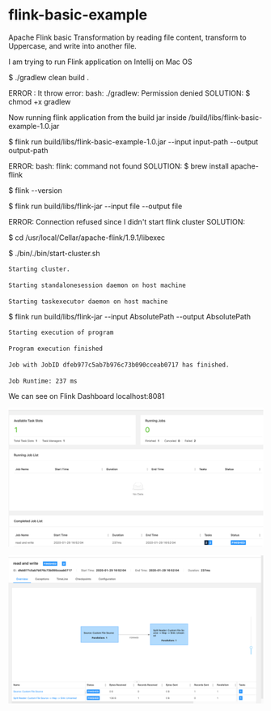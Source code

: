 # flink-basic-example
Apache Flink basic Transformation by reading file content, transform to Uppercase, and write into another file.

I am trying to run Flink application on Intellij on Mac OS

$ ./gradlew clean build .   

ERROR : It throw error: bash: ./gradlew: Permission denied
SOLUTION: $ chmod +x gradlew 


Now running flink application from the build jar inside /build/libs/flink-basic-example-1.0.jar

$ flink run build/libs/flink-basic-example-1.0.jar --input input-path --output output-path

ERROR:  bash: flink: command not found
SOLUTION: $ brew install apache-flink

$ flink --version

$ flink run build/libs/flink-jar --input file --output file

ERROR: Connection refused since I didn't start flink cluster
SOLUTION: 

$ cd /usr/local/Cellar/apache-flink/1.9.1/libexec

$ ./bin/./bin/start-cluster.sh 

    Starting cluster.

    Starting standalonesession daemon on host machine

    Starting taskexecutor daemon on host machine

$ flink run build/libs/flink-jar --input AbsolutePath --output AbsolutePath

    Starting execution of program

    Program execution finished

    Job with JobID dfeb977c5ab7b976c73b090cceab0717 has finished.

    Job Runtime: 237 ms

We can see on Flink Dashboard localhost:8081

![Optional Text](/image/image1.png)

![Optional Text](/image/image2.png)


